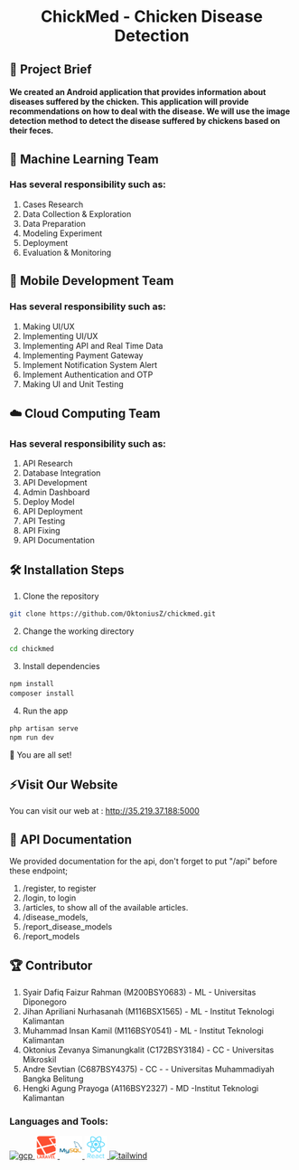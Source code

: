 <h1 align="center">ChickMed - Chicken Disease Detection</h1>
<h2>🔭 Project Brief</h2>

#### We created an Android application that provides information about diseases suffered by the chicken. This application will provide recommendations on how to deal with the disease. We will use the image detection method to detect the disease suffered by chickens based on their feces.

## 🤖 Machine Learning Team
### Has several responsibility such as:
1. Cases Research
2. Data Collection & Exploration
3. Data Preparation
4. Modeling Experiment
5. Deployment 
6. Evaluation & Monitoring

## 📱 Mobile Development Team
### Has several responsibility such as:
1. Making UI/UX
2. Implementing UI/UX
3. Implementing API and Real Time Data
4. Implementing Payment Gateway
5. Implement Notification System Alert
6. Implement Authentication and OTP
7. Making UI and Unit Testing

## ☁️ Cloud Computing Team
### Has several responsibility such as:
1. API Research
2. Database Integration
3. API Development
4. Admin Dashboard
5. Deploy Model
6. API Deployment
7. API Testing
8. API Fixing
9. API Documentation

## 🛠️ Installation Steps
1. Clone the repository

```bash
git clone https://github.com/OktoniusZ/chickmed.git
```

2. Change the working directory

```bash
cd chickmed
```

3. Install dependencies

```bash
npm install
composer install
```

4. Run the app

```bash
php artisan serve
npm run dev
```

🌟 You are all set!

## ⚡Visit Our Website
You can visit our web at : http://35.219.37.188:5000


## 📝 API Documentation
We provided documentation for the api, don't forget to put "/api" before these endpoint;
1. /register, to register
2. /login, to login
3. /articles, to show all of the available articles.
4. /disease_models, 
5. /report_disease_models
6. /report_models

## 🏆 Contributor
1. Syair Dafiq Faizur Rahman (M200BSY0683) - ML - Universitas Diponegoro
2. Jihan Apriliani Nurhasanah (M116BSX1565) - ML - Institut Teknologi Kalimantan
3. Muhammad Insan Kamil (M116BSY0541) - ML - Institut Teknologi Kalimantan
4. Oktonius Zevanya Simanungkalit (C172BSY3184) - CC - Universitas Mikroskil
5. Andre Sevtian (C687BSY4375) - CC - - Universitas Muhammadiyah Bangka Belitung
6. Hengki Agung Prayoga (A116BSY2327) - MD -Institut Teknologi Kalimantan


<h3 align="left">Languages and Tools:</h3>
<p align="left"> <a href="https://cloud.google.com" target="_blank" rel="noreferrer"> <img src="https://www.vectorlogo.zone/logos/google_cloud/google_cloud-icon.svg" alt="gcp" width="40" height="40"/> </a> <a href="https://laravel.com/" target="_blank" rel="noreferrer"> <img src="https://raw.githubusercontent.com/devicons/devicon/master/icons/laravel/laravel-plain-wordmark.svg" alt="laravel" width="40" height="40"/> </a> <a href="https://www.mysql.com/" target="_blank" rel="noreferrer"> <img src="https://raw.githubusercontent.com/devicons/devicon/master/icons/mysql/mysql-original-wordmark.svg" alt="mysql" width="40" height="40"/> </a> <a href="https://reactjs.org/" target="_blank" rel="noreferrer"> <img src="https://raw.githubusercontent.com/devicons/devicon/master/icons/react/react-original-wordmark.svg" alt="react" width="40" height="40"/> </a> <a href="https://tailwindcss.com/" target="_blank" rel="noreferrer"> <img src="https://www.vectorlogo.zone/logos/tailwindcss/tailwindcss-icon.svg" alt="tailwind" width="40" height="40"/> </a> </p>
